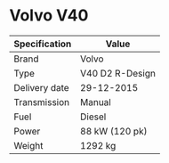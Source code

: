 # Volvo V40
| Specification | Value |
| --- | --- |
| Brand | Volvo |
| Type | V40 D2 R-Design |
| Delivery date | 29-12-2015 |
| Transmission | Manual |
| Fuel | Diesel |
| Power | 88 kW (120 pk) |
| Weight | 1292 kg |